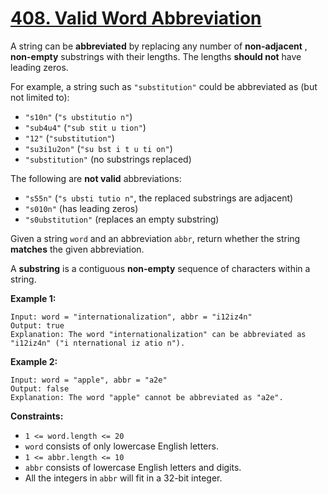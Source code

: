 # [408. Valid Word Abbreviation](https://leetcode.com/problems/valid-word-abbreviation/description/)

A string can be **abbreviated**  by replacing any number of **non-adjacent** , **non-empty**  substrings with their lengths. The lengths **should not**  have leading zeros.

For example, a string such as `"substitution"` could be abbreviated as (but not limited to):

- `"s10n"` (`"s ubstitutio n"`)
- `"sub4u4"` (`"sub stit u tion"`)
- `"12"` (`"substitution"`)
- `"su3i1u2on"` (`"su bst i t u ti on"`)
- `"substitution"` (no substrings replaced)

The following are **not valid**  abbreviations:

- `"s55n"` (`"s ubsti tutio n"`, the replaced substrings are adjacent)
- `"s010n"` (has leading zeros)
- `"s0ubstitution"` (replaces an empty substring)

Given a string `word` and an abbreviation `abbr`, return whether the string **matches**  the given abbreviation.

A **substring**  is a contiguous **non-empty**  sequence of characters within a string.

**Example 1:** 

```
Input: word = "internationalization", abbr = "i12iz4n"
Output: true
Explanation: The word "internationalization" can be abbreviated as "i12iz4n" ("i nternational iz atio n").
```

**Example 2:** 

```
Input: word = "apple", abbr = "a2e"
Output: false
Explanation: The word "apple" cannot be abbreviated as "a2e".
```

**Constraints:** 

- `1 <= word.length <= 20`
- `word` consists of only lowercase English letters.
- `1 <= abbr.length <= 10`
- `abbr` consists of lowercase English letters and digits.
- All the integers in `abbr` will fit in a 32-bit integer.